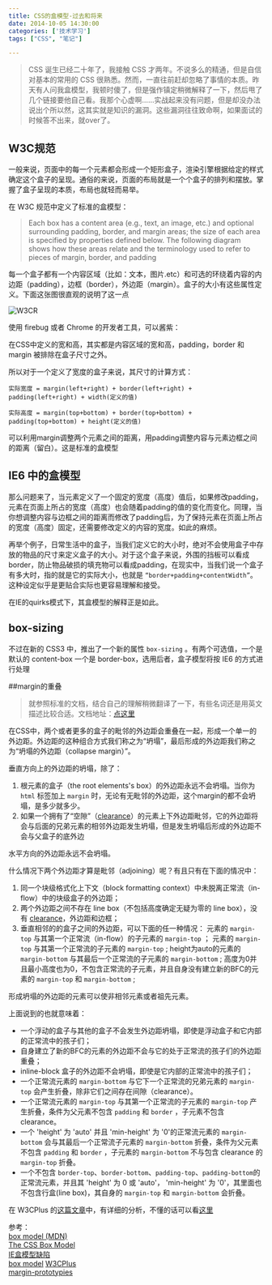 ```yaml
---
title: CSS的盒模型-过去和将来  
date: 2014-10-05 14:30:00  
categories: ['技术学习'] 
tags: ["CSS", "笔记"]  

---
```


>CSS 诞生已经二十年了，我接触 CSS 才两年。不说多么的精通，但是自信对基本的常用的 CSS 很熟悉。然而，一直往前赶却忽略了事情的本质。昨天有人问我盒模型，我顿时傻了，但是强作镇定稍微解释了一下，然后甩了几个链接要他自己看。我那个心虚啊……实战起来没有问题，但是却没办法说出个所以然，这其实就是知识的漏洞。这些漏洞往往致命啊，如果面试的时候答不出来，就over了。


## W3C规范

一般来说，页面中的每一个元素都会形成一个矩形盒子，渲染引擎根据给定的样式确定这个盒子的呈现。通俗的来说，页面的布局就是一个个盒子的排列和摆放。掌握了盒子呈现的本质，布局也就轻而易举。

在 W3C 规范中定义了标准的盒模型：

> Each box has a content area (e.g., text, an image, etc.) and optional surrounding padding, border, and margin areas; the size of each area is specified by properties defined below. The following diagram shows how these areas relate and the terminology used to refer to pieces of margin, border, and padding
    
每一个盒子都有一个内容区域（比如：文本，图片.etc）和可选的环绕着内容的内边距（padding），边框（border），外边距（margin）。盒子的大小有这些属性定义。下面这张图很直观的说明了这一点

![W3CR](http://www.w3.org/TR/CSS2/images/boxdim.png)  

使用 firebug 或者 Chrome 的开发者工具，可以酱紫：

<!--![firefox](http://ncuey-crispelite.stor.sinaapp.com/2014-10-12_0946.png) -->

<!--![Chrome](http://ncuey-crispelite.stor.sinaapp.com/2014-10-12_0948.png) -->

在CSS中定义的宽和高，其实都是内容区域的宽和高，padding，border 和 margin 被排除在盒子尺寸之外。

所以对于一个定义了宽度的盒子来说，其尺寸的计算方式：

    实际宽度 = margin(left+right) + border(left+right) + padding(left+right) + width(定义的值)
    
    实际高度 = margin(top+bottom) + border(top+bottom) + padding(top+bottom) + height(定义的值)
    
可以利用margin调整两个元素之间的距离，用padding调整内容与元素边框之间的距离（留白）。这是标准的盒模型

## IE6 中的盒模型

那么问题来了，当元素定义了一个固定的宽度（高度）值后，如果修改padding，元素在页面上所占的宽度（高度）也会随着padding的值的变化而变化。同理，当你想调整内容与边框之间的距离而修改了padding后，为了保持元素在页面上所占的宽度（高度）固定，还需要修改定义的内容的宽度。如此的麻烦。

再举个例子，日常生活中的盒子，当我们定义它的大小时，绝对不会使用盒子中存放的物品的尺寸来定义盒子的大小。对于这个盒子来说，外围的挡板可以看成border，防止物品破损的填充物可以看成padding，在现实中，当我们说一个盒子有多大时，指的就是它的实际大小，也就是 `“border+padding+contentWidth”`。这种设定似乎是更贴合实际也更容易理解和接受。

在IE的quirks模式下，其盒模型的解释正是如此。

## box-sizing
不过在新的 CSS3 中，推出了一个新的属性 `box-sizing` 。有两个可选值，一个是默认的 content-box 一个是 border-box，选用后者，盒子模型将按 IE6 的方式进行处理

##margin的重叠

> 就参照标准的文档，结合自己的理解稍微翻译了一下，有些名词还是用英文描述比较合适。文档地址：[点这里](http://www.w3.org/TR/CSS21/box.html#margin-properties)



在CSS中，两个或者更多的盒子的毗邻的外边距会重叠在一起，形成一个单一的外边距。外边距的这种组合方式我们称之为“坍塌”，最后形成的外边距我们称之为“坍塌的外边距（collapse margin）”。

垂直方向上的外边距的坍塌，除了：

1. 根元素的盒子（the root elements's box）的外边距永远不会坍塌。当你为 `html` 标签加上 `margin` 时，无论有无毗邻的外边距，这个margin的都不会坍塌，是多少就多少。
2. 如果一个拥有了“空隙”（[clearance](http://www.w3.org/TR/CSS21/visuren.html#clearance)）的元素上下外边距毗邻，它的外边距将会与后面的兄弟元素的相邻外边距发生坍塌，但是发生坍塌后形成的外边距不会与父盒子的底外边


水平方向的外边距永远不会坍塌。

什么情况下两个外边距才算是毗邻（adjoining）呢？有且只有在下面的情况中：

1. 同一个块级格式化上下文（block formatting context）中未脱离正常流（in-flow）中的块级盒子的外边距；
2. 两个外边距之间不存在 line box（不包括高度确定无疑为零的 line box），没有 [clearance](http://www.w3.org/TR/CSS21/visuren.html#clearance)，外边距和边框；
3. 垂直相邻的的盒子之间的外边距，可以下面的任一种情况：
     元素的 `margin-top` 与其第一个正常流（in-flow）的子元素的 `margin-top` ；
     元素的 `margin-top` 与其第一个正常流的子元素的 `margin-top` ;
     height为auto的元素的 `margin-bottom` 与其最后一个正常流的子元素的 `margin-bottom` ;
     高度为0并且最小高度也为0，不包含正常流的子元素，并且自身没有建立新的BFC的元素的 `margin-top` 和 `margin-bottom` ;


形成坍塌的外边距的元素可以使非相邻元素或者祖先元素。

上面说到的也就意味着：

* 一个浮动的盒子与其他的盒子不会发生外边距坍塌，即使是浮动盒子和它内部的正常流中的孩子们；
* 自身建立了新的BFC的元素的外边距不会与它的处于正常流的孩子们的外边距重叠；
* inline-block 盒子的外边距不会坍塌，即使是它内部的正常流中的孩子们；
* 一个正常流元素的 `margin-bottom` 与它下一个正常流的兄弟元素的 `margin-top` 会产生折叠，除非它们之间存在间隙（clearance）。
* 一个正常流元素的 `margin-top` 与其第一个正常流的子元素的 `margin-top` 产生折叠，条件为父元素不包含 `padding` 和 `border` ，子元素不包含 clearance。
* 一个 'height' 为 'auto' 并且 'min-height' 为 '0'的正常流元素的 `margin-bottom` 会与其最后一个正常流子元素的 `margin-bottom` 折叠，条件为父元素不包含 `padding` 和 `border` ，子元素的 `margin-bottom` 不与包含 clearance 的 `margin-top` 折叠。
* 一个不包含 `border-top`、`border-bottom`、`padding-top`、`padding-bottom`的正常流元素，并且其 'height' 为 0 或 'auto'， 'min-height' 为 '0'，其里面也不包含行盒(line box)，其自身的 `margin-top` 和 `margin-bottom` 会折叠。

在 W3CPlus 的[这篇文章](http://www.w3cplus.com/css/understanding-bfc-and-margin-collapse.html)中，有详细的分析，不懂的话可以看[这里](http://www.w3cplus.com/css/understanding-bfc-and-margin-collapse.html)

参考：  
[box model (MDN)](https://developer.mozilla.org/en-US/docs/Web/CSS/box_model)  
[The CSS Box Model](http://css-tricks.com/the-css-box-model/)  
[IE盒模型缺陷](http://zh.wikipedia.org/wiki/IE%E7%9B%92%E6%A8%A1%E5%9E%8B%E7%BC%BA%E9%99%B7)  
[box model](http://www.w3.org/TR/CSS2/box.html#box-dimensions)
[W3CPlus](http://www.w3cplus.com/css/understanding-bfc-and-margin-collapse.html)  
[margin-prototypies](http://www.w3.org/TR/CSS21/box.html#margin-properties)  


